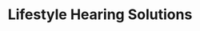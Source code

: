 ---
title: "Lifestyle Hearing Solutions"
url: /tucson/lifestyle-hearing-solutions/
shop: Hörgeräte
---